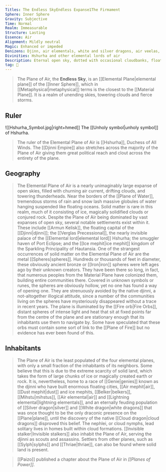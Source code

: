```yaml
---
Titles: The Endless SkyEndless Expanse1The Firmament
Sphere: Inner Sphere
Gravity: Subjective
Time: Normal
Realm: Immeasurable
Structure: Lasting
Essence: Air
Alignment: Mildly neutral
Magic: Enhanced or impeded
Denizens: Djinn, air elementals, white and silver dragons, air veelas, mephits
Divinities: Hshurha and other elemental lords of air
Description: Eternal open sky, dotted with occasional cloudbanks, floating palaces, and vast unknowable iron spheres
tag: 🌌
---
```


> The Plane of Air, the **Endless Sky**, is an [[Elemental Plane|elemental plane]] of the [[Inner Sphere]], which in [[Metaphysical|metaphysical]] terms is the closest to the [[Material Plane]]. It is a realm of unending skies, towering clouds and fierce storms.



## Ruler

![[Hshurha_Symbol.jpg|right+hmed]] 
 The [[Unholy symbol|unholy symbol]] of Hshurha.
> The ruler of the Elemental Plane of Air is [[Hshurha]], Duchess of All Winds. The [[Djinni Empire]] also stretches across the majority of the Plane of Air giving them great political reach and clout across the entirety of the plane.


## Geography

> The Elemental Plane of Air is a nearly unimaginably large expanse of open skies, filled with churning air current, drifting clouds, and towering thunderheads. Near the borders of the [[Plane of Water]], tremendous storms of rain and snow lash massive globules of water hanging suspended like floating oceans.  Solid matter is rare in this realm, much of it consisting of ice, magically solidified clouds or conjured rock.
> Despite the Plane of Air being dominated by vast expanses of open sky, several notable settlements exist within it. These include [[Armun Kelisk]], the floating capital of the [[Djinni|djinni]]; the [[Verglas Precessional]], the nearly invisible palace of the [[Elemental lord|elemental lord]] Hshurha; the smuggler haven of Port Eclipse; and the [[Ice mephit|ice mephit]] kingdom of the Sparkling Principality of Hautansia.
> One of the strangest occurrences of solid matter on the Elemental Plane of Air are the metal [[Spheres|spheres]]. Hundreds or thousands of feet in diameter, these obviously ancient bronze or [[Iron|iron]] spheres were left ages ago by their unknown creators. They have been there so long, in fact, that numerous peoples from the Material Plane have colonized them, building entire communities there. Covered in unknown symbols or runes, the spheres are obviously hollow, yet no one has found a way of opening one. They are strenuously avoided by the native djinni, a not-altogether illogical attitude, since a number of the communities living on the spheres have mysteriously disappeared without a trace in recent years.
> The plane is illuminated by the [[Fire orb|Fire Orbs]], distant spheres of intense light and heat that sit at fixed points far from the centre of the plane and are stationary enough that its inhabitants use them to navigate by. Some have speculated that these orbs must contain some sort of link to the [[Plane of Fire]] but no evidence has ever been found of this.


## Inhabitants

> The Plane of Air is the least populated of the four elemental planes, with only a small fraction of the inhabitants of its neighbors. Some believe that this is due to the extreme scarcity of solid land, which takes the form of large chunks of ice or magically created earth or rock. It is, nevertheless, home to a race of [[Genie|genies]] known as the djinni who have built enormous floating cities, [[Air mephit|air]], [[Dust mephit|dust]] and ice mephits, [[Belker|belkers]], [[Mihstu|mihstus]], [[Air elemental|air]] and [[Lightning elemental|lightning elementals]], and an eternally feuding population of [[Silver dragon|silver]] and [[White dragon|white dragons]] that was once thought to be the only draconic presence on the [[Plane|plane]], until the discovery of the native [[Cloud dragon|cloud dragons]] disproved this belief. The nephlei, or cloud nymphs, lead solitary lives in homes built within cloud formations. [[Invisible stalker|Invisible stalkers]] also inhabit the Plane of Air, serving the djinni as scouts and assassins. Settlers from other planes, such as [[Sylph|sylphs]] and [[Thriae|thriae]], can also be found where solid land is present.


> [[Paizo]] published a chapter about the Plane of Air in *[[Planes of Power]]*.








